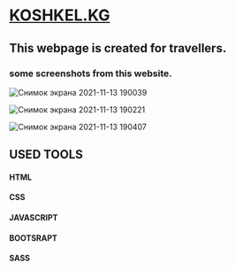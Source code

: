 # [KOSHKEL.KG ](zhakyp01.github.io/koshkel/)

## This webpage is created for travellers.

### some screenshots from this website.


![Снимок экрана 2021-11-13 190039](https://user-images.githubusercontent.com/73534500/141645025-2cf9d277-cb4a-46de-baba-496089aea38c.png)

![Снимок экрана 2021-11-13 190221](https://user-images.githubusercontent.com/73534500/141645042-d4c57f1e-786e-471f-bbb5-b21d6be082db.png)

![Снимок экрана 2021-11-13 190407](https://user-images.githubusercontent.com/73534500/141645048-020c3847-7c1e-47b7-9fb1-c881f306fd8b.png)

## USED TOOLS
#### HTML
#### CSS
#### JAVASCRIPT
#### BOOTSRAPT
#### SASS

